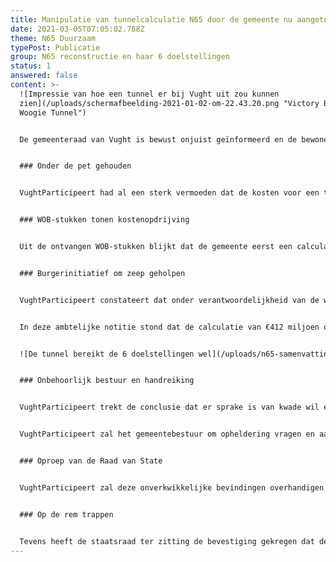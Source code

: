 ```yaml
---
title: Manipulatie van tunnelcalculatie N65 door de gemeente nu aangetoond
date: 2021-03-05T07:05:02.788Z
theme: N65 Duurzaam
typePost: Publicatie
group: N65 reconstructie en haar 6 doelstellingen
status: 1
answered: false
content: >-
  ![Impressie van hoe een tunnel er bij Vught uit zou kunnen
  zien](/uploads/schermafbeelding-2021-01-02-om-22.43.20.png "Victory Boogie
  Woogie Tunnel")


  De gemeenteraad van Vught is bewust onjuist geïnformeerd en de bewoners van Vught zijn misleid. Tot die conclusie komt VughtParticipeert na lezing van de gemeentelijke stukken die boven tafel gekomen zijn na een WOB-procedure. “Als je de ambtelijke stukken onder ogen krijgt is het in één oogopslag duidelijk dat de feiten opzettelijk verdraaid zijn. Verbijsterend dat dit gebeurt in ons land.” 


  ### Onder de pet gehouden


  VughtParticipeert had al een sterk vermoeden dat de kosten voor een tunnel in Vught onnodig hoog waren begroot. Deze kostencalculatie van €412 miljoen lag ver boven het beschikbare budget. Vorig najaar heeft Vught Participeert moeite gedaan om de berekeningen van dit bedrag boven tafel te krijgen. “Wij hebben vele brieven gestuurd. De gemeente deed echter alles eraan in hun antwoorden de feiten met opzichtig gedraai te maskeren.” Vandaar dat VughtParticipeert genoodzaakt was om met een WOB-verzoek (Wet Openbaarheid Bestuur) alle documentatie over de kostencalculatie overhandigd te krijgen. 


  ### WOB-stukken tonen kostenopdrijving


  Uit de ontvangen WOB-stukken blijkt dat de gemeente eerst een calculatie heeft laten maken voor een eenvoudige tunnelbuis voor de N65 met twee rijstroken per richting, zoals het uitgangspunt van VughtParticipeert was. Uit deze begroting blijkt dat een N65 tunnel met wat passen en meten zeker realistisch is. Vermoedelijk kwam deze boodschap ambtelijk of politiek niet goed uit. Vandaar dat een week later opeens nog een opdracht gegeven werd voor een tweede calculatie waarbij onnodig dure extra aansluitingen in de tunnel gemaakt werden. “Daarmee begonnen de kosten de pan uit te rijzen. En dat niet alleen, diverse kostenposten werden aan de calculatie toegevoegd onder benamingen als onvoorzien, objectrisico, risicoreservering, object overstijgend risico en scheefte investeringskosten, oplopend tot ruim 40 % van de werkelijke bouwkosten.” De kosten stegen daarmee tot €412 miljoen, dat ver boven het budget lag.  


  ### Burgerinitiatief om zeep geholpen


  VughtParticipeert constateert dat onder verantwoordelijkheid van de wethouder moedwillig het burgerinitiatief voor de N65 tunnel is getorpedeerd en daarmee een duurzame oplossing in Vught om zeep is geholpen. Dat is niet het enige kwaad, want ook de gemeenteraad is zo goed als zeker bewust onjuist geïnformeerd. Vorig voorjaar kreeg de gemeenteraad duidelijk te horen dat de kostencalculatie van €412 miljoen zou gaan om een eenvoudige tunnel. Deze notitie werd verzonden vlak voor het gemeenteraadszitting op 14 mei 2020, waarbij de gemeenteraad min of meer voor een voldongen feit werd gesteld. 


  In deze ambtelijke notitie stond dat de calculatie van €412 miljoen om een eenvoudige tunnel zou gaan met vier rijstroken voorzien van een bij dit verhaal passende tekening. “Dit verhaal is echter strijdig met de werkelijke kostencalculatie zoals blijkt uit de WOB-stukken. De dure calculatie betreft een geheel andere tunnel met vier extra aansluitingen. Deze complexe tunnel moet 6 tot 8 rijstroken tellen over de hele lengte van de tunnelbuis.” Het Bouwbesluit verplicht namelijk tot dit aantal rijstroken bij extra aansluitingen in een tunnel. Anders dan in een tunnel voor uitsluitend doorgaand verkeer, waarbij volstaan kan worden met vier rijstroken. Deze laatste tunnel had VughtParticipeert voor ogen.


  ![De tunnel bereikt de 6 doelstellingen wel](/uploads/n65-samenvatting-2.png "Doelstellingen N65")


  ### Onbehoorlijk bestuur en handreiking


  VughtParticipeert trekt de conclusie dat er sprake is van kwade wil en onbehoorlijk bestuur, en dat een eenvoudige N65 tunnel wel degelijk een realistische optie is. Met de WOB-stukken in de hand wordt dit feit eindelijk bevestigd. 


  VughtParticipeert zal het gemeentebestuur om opheldering vragen en aandringen op een hernieuwd onderzoek naar een tunnel. De gemeente kan daarbij gebruik maken van het voorwerk dat door VughtParticipeert is gedaan in samenwerking met Stichting Comité N65.


  ### Oproep van de Raad van State


  VughtParticipeert zal deze onverkwikkelijke bevindingen overhandigen aan de Raad van State, waar nu al ruim dertig beroepsschriften liggen, o.a. over onbehoorlijk bestuur. Op de zitting op 2 maart gaf de staatsraad aan dat het de gemeenteraad volledig vrij staat haar plannen te heroverwegen in overleg met de bewoners. Het is onjuist te veronderstellen, zo benadrukte de staatsraad, dat de gemeente daarmee moet wachten totdat de Raad van State haar uitspraak heeft gedaan. VughtParticipeert gaat ervan uit dat de oproep van de staatsraad niet aan dovemansoren besteed is en is bereid haar bijdrage te leveren om te komen tot een duurzame oplossing die aan alle doelen realiseert. Ter vergelijking:


  ### Op de rem trappen


  Tevens heeft de staatsraad ter zitting de bevestiging gekregen dat de gemeente de schop nog niet de grond in laat gaan totdat de Raad van State, vermoedelijk eind dit jaar, een besluit heeft genomen. VughtParticipeert wijst wél op het risico dat er al over enkele maanden een aannemer geselecteerd is waar de gemeente niet meer vanaf kan. Dus er moet nu echt op de rem worden getrapt om dit onzalige plan te stoppen. De bewoners van Vught en Helvoirt hebben recht op een duurzame toekomstvaste N65 tunnel.
---
```

